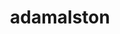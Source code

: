 ---
title: adamalston
github: https://github.com/adamalston
mode: dark
transition: 3s
archetype:
- Badges | Tags | Icons
-
---